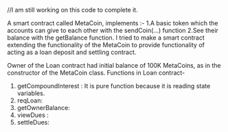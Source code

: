 //I am still working on this code to complete it.


A smart contract called MetaCoin, implements :-
1.A basic token which the accounts can give to each other with the sendCoin(...) function 
2.See their balance with the getBalance function. I tried to make a smart contract extending the functionality of the MetaCoin to provide functionality
  of acting as a loan deposit and settling contract.

 Owner of the Loan contract had initial balance of 100K MetaCoins, as in the constructor of the MetaCoin class.
Functions in Loan contract-
1. getCompoundInterest : It is pure function because it is reading state variables.
2. reqLoan: 
3. getOwnerBalance: 
4. viewDues : 
5. settleDues: 
